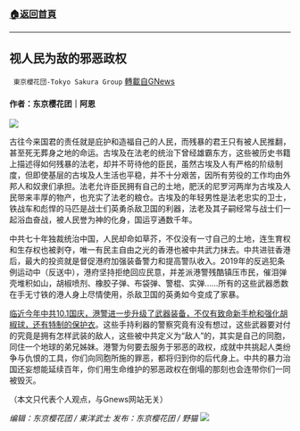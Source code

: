 ###  [:house:返回首頁](https://github.com/ourhimalayas/txt)
---


## 视人民为敌的邪恶政权
` 東京櫻花団-Tokyo Sakura Group` [轉載自GNews](https://gnews.org/zh-hans/1564872/)

#### 作者：东京樱花团｜阿恩

![](https://assets.gnews.org/wp-content/uploads/2021/09/shengji.jpg)

古往今来国君的责任就是庇护和造福自己的人民，而残暴的君王只有被人民推翻，甚至死无葬身之地的命运。古埃及在法老的统治下曾经雄霸东方，这些被历史书籍上描述得如何残暴的法老，却并不苛待他的臣民，虽然古埃及人有严格的阶级制度，但即使基层的古埃及人生活也平稳，并不十分艰苦，因所有劳役的工作均由外邦人和奴隶们承担。法老允许臣民拥有自己的土地，肥沃的尼罗河两岸为古埃及人民带来丰厚的物产，也充实了法老的粮仓。古埃及的年轻男性是法老忠实的卫士，铁战车和彪悍的马匹是战士们英勇杀敌卫国的利器，法老及其子嗣经常与战士们一起浴血奋战，被人民誉为神的化身，国运亨通数千年。

中共七十年独裁统治中国，人民却命如草芥，不仅没有一寸自己的土地，连生育权和生存权也被剥夺，唯一有民主自由之光的香港也被中共武力抹去。中共进驻香港后，最大的投资就是督促港府加强装备警力和提高警队收入。2019年的反逃犯条例运动中（反送中），港府坚持拒绝回应民意，并差派港警残酷镇压市民，催泪弹壳堆积如山，胡椒喷剂、橡胶子弹、布袋弹、警棍、实弹……所有的这些武器悉数在手无寸铁的港人身上尽情使用，杀敌卫国的英勇如今变成了家暴。

[临近今年中共10.1国庆，港警进一步升级了武器装备，不仅有致命新手枪和强化胡椒球，还有特制的保护衣](https://www.hk01.com/%E7%A4%BE%E6%9C%83%E6%96%B0%E8%81%9E/679178/10-1%E5%9C%8B%E6%85%B6-%E7%9B%A4%E9%BB%9E%E8%AD%A6%E9%9A%8A%E6%96%B0%E8%A3%9D%E5%82%99-%E5%BC%95%E5%85%A5%E8%83%A1%E6%A4%92%E7%90%83%E6%89%8B%E6%A7%8D%E5%8F%8A%E6%B0%B4%E6%A7%8D-%E5%8D%87%E7%B4%9A%E9%98%B2%E6%9A%B4%E8%A3%9D)。这些手持利器的警察究竟有没有想过，这些武器要对付的究竟是拥有怎样武装的敌人，这些被中共定义为“敌人”的，其实是自己的同胞，同住一个地球的弟兄姊妹。港警为何要去服务于邪恶的政权，成就中共挑起人类纷争与仇恨的工具，你们向同胞所施的罪恶，都将归到你的后代身上。中共的暴力治国还妄想能延续百年，你们用生命维护的邪恶政权在倒塌的那刻也会连带你们一同被毁灭。

（本文只代表个人观点，与Gnews网站无关）

*编辑：东京樱花团 / 東洋武士*
*发布：东京樱花团 / 野猫*
![](https://assets.gnews.org/wp-content/uploads/2021/09/image0-1-18.jpg)
